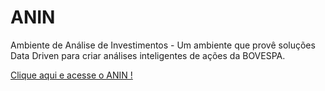 # ANIN
Ambiente de Análise de Investimentos - Um ambiente que provê soluções Data Driven para criar análises inteligentes de ações da BOVESPA.

[Clique aqui e acesse o ANIN !](https://dashboard-st5shwubpq-uc.a.run.app)
